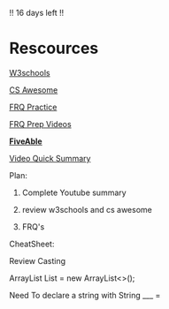 !! 16 days left !!

# Rescources

[W3schools](https://www.w3schools.com/java/)

[CS Awesome](https://runestone.academy/ns/books/published/csawesome/index.html)

[FRQ Practice](https://apcentral.collegeboard.org/courses/ap-computer-science-a/exam/past-exam-questions)

[FRQ Prep Videos](https://www.youtube.com/watch?v=RkAiuHtM_7s)

[**FiveAble**](https://library.fiveable.me/ap-comp-sci-a)

[Video Quick Summary](https://www.youtube.com/watch?v=_mClihsGtjY)

Plan:

1. Complete Youtube summary

2. review w3schools and cs awesome

4. FRQ's

CheatSheet:

Review Casting

ArrayList<String> List = new ArrayList<>();

Need To declare a string with String ___ = 

